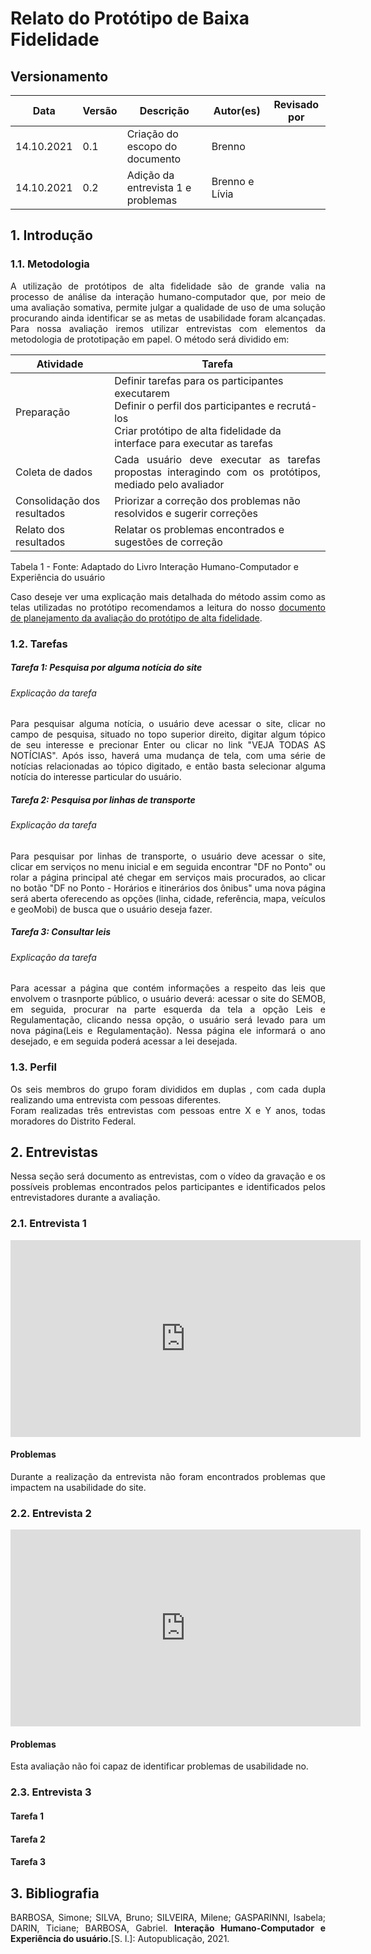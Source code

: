 # Relato do Protótipo de Baixa Fidelidade

## Versionamento

| Data       | Versão | Descrição                          | Autor(es)      | Revisado por |
| ---------- | ------ | ---------------------------------- | -------------- | ------------ |
| 14.10.2021 | 0.1    | Criação do escopo do documento     | Brenno         |              |
| 14.10.2021 | 0.2    | Adição da entrevista 1 e problemas | Brenno e Lívia |              |

## 1. Introdução

### 1.1. Metodologia

<div style="text-align: justify">A utilização de protótipos de alta fidelidade são de grande valia na processo de análise da interação humano-computador que, por meio de uma avaliação somativa, permite julgar a qualidade de uso de uma solução procurando ainda identificar se as metas de usabilidade foram alcançadas. Para nossa avaliação iremos utilizar entrevistas com elementos da metodologia de prototipação em papel. O método será dividido em:
</div>

| Atividade                   | Tarefa                                                                                                                                                                                 |
| --------------------------- | -------------------------------------------------------------------------------------------------------------------------------------------------------------------------------------- |
| Preparação                  | Definir tarefas para os participantes executarem<br> Definir o perfil dos participantes e recrutá-los<br> Criar protótipo de alta fidelidade da interface para executar as tarefas<br> |
| Coleta de dados             | <div style="text-align: justify">Cada usuário deve executar as tarefas propostas interagindo com os protótipos, mediado pelo avaliador</div>                                           |
| Consolidação dos resultados | Priorizar a correção dos problemas não resolvidos e sugerir correções                                                                                                                  |
| Relato dos resultados       | Relatar os problemas encontrados e sugestões de correção                                                                                                                               |

Tabela 1 - Fonte: Adaptado do Livro Interação Humano-Computador e Experiência do usuário

<div style="text-align: justify">Caso deseje ver uma explicação mais detalhada do método assim como as telas utilizadas no protótipo recomendamos a leitura do nosso <a = href='https://interacao-humano-computador.github.io/2021.1-Semob-DF/#/pages/planejamentoPrototipoAlta'>documento de planejamento da avaliação do protótipo de alta fidelidade</a>.

### 1.2. Tarefas

##### Tarefa 1: Pesquisa por alguma notícia do site

###### Explicação da tarefa

<div style="text-align: justify">Para pesquisar alguma notícia, o usuário deve acessar o site, clicar no campo de pesquisa, situado no topo superior direito, digitar algum tópico de seu interesse e precionar Enter ou clicar no link "VEJA TODAS AS NOTÍCIAS". Após isso, haverá uma mudança de tela, com uma série de notícias relacionadas ao tópico digitado, e então basta selecionar alguma notícia do interesse particular do usuário.</div>

##### Tarefa 2: Pesquisa por linhas de transporte

###### Explicação da tarefa

<div style="text-align: justify">Para pesquisar por linhas de transporte, o usuário deve acessar o site, clicar em serviços no menu inicial e em seguida encontrar "DF no Ponto" ou rolar a página principal até chegar em serviços mais procurados, ao clicar no botão "DF no Ponto - Horários e itinerários dos ônibus" uma nova página será aberta oferecendo as opções (linha, cidade, referência, mapa, veículos e geoMobi) de busca que o usuário deseja fazer.</div>

##### Tarefa 3: Consultar leis

###### Explicação da tarefa

<div style="text-align: justify"> Para acessar a página que contém informações a respeito das leis que envolvem o trasnporte público, o usuário deverá: acessar o site do SEMOB, em seguida, procurar na parte esquerda da tela a opção Leis e Regulamentação, clicando nessa opção, o usuário será levado para um nova página(Leis e Regulamentação). Nessa página ele informará o ano desejado, e em seguida poderá acessar a lei desejada.</div>

### 1.3. Perfil

<div style="text-align: justify">Os seis membros do grupo foram divididos em duplas , com cada dupla realizando uma entrevista com pessoas diferentes.</div>

<div style="text-align: justify">Foram realizadas três entrevistas com pessoas entre X e Y anos, todas moradores do Distrito Federal.</div>

## 2. Entrevistas

<div style="text-align: justify">Nessa seção será documento as entrevistas, com o vídeo da gravação e  os possíveis problemas encontrados pelos participantes e identificados pelos entrevistadores durante a avaliação.</div>

### 2.1. Entrevista 1

<div style="width: 50%;">
    <iframe width="560" height="315" src="https://www.youtube.com/embed/XNAByq3TXww" title="YouTube video player" frameborder="0" allow="accelerometer; autoplay; clipboard-write; encrypted-media; gyroscope; picture-in-picture" allowfullscreen></iframe>
</div>

#### Problemas

<div style="text-align: justify"> Durante a realização da entrevista não foram encontrados problemas que impactem na usabilidade do site.</div>

### 2.2. Entrevista 2

<div style="width: 50%;">
    <iframe width="560" height="315" src="https://www.youtube.com/embed/jjZdIDH8Hp0" title="YouTube video player" frameborder="0" allow="accelerometer; autoplay; clipboard-write; encrypted-media; gyroscope; picture-in-picture" allowfullscreen></iframe>
</div>

#### Problemas

<div style="text-align: justify"> Esta avaliação não foi capaz de identificar problemas de usabilidade no.</div>

### 2.3. Entrevista 3

#### Tarefa 1

#### Tarefa 2

#### Tarefa 3

## 3. Bibliografia

BARBOSA, Simone; SILVA, Bruno; SILVEIRA, Milene; GASPARINNI, Isabela; DARIN, Ticiane; BARBOSA, Gabriel. <b>Interação Humano-Computador e Experiência do usuário.</b>[S. l.]: Autopublicação, 2021.
